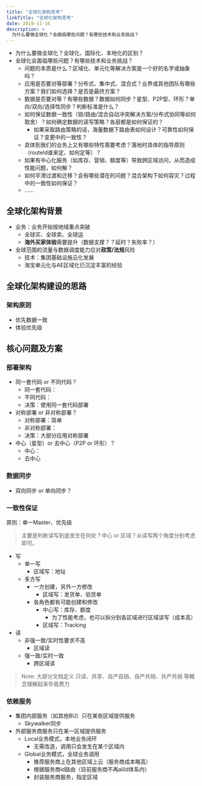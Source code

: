 ```yaml
---
title: "全球化架构思考"
linkTitle: "全球化架构思考"
date: 2019-11-16
description: >
  为什么要做全球化？会面临哪些问题？有哪些技术和业务挑战？
---
```


+ 为什么要做全球化？全球化、国际化、本地化的区别？
+ 全球化会面临哪些问题？有哪些技术和业务挑战？
    + 问题的本质是什么？区域化、单元化等解决方案是一个好的名字或抽象吗？
    + 应用是否要对等部署？分布式、集中式、混合式？业界或其他团队有哪些方案？我们如何选择？是否是最终方案？
    + 数据是否要对等？有哪些数据？数据如何同步？星型、P2P型、环形？单向/双向/选择性同步？判断标准是什么？
    + 如何保证数据一致性（锁/路由/混合自动冲突解决方案/分布式协同等如何取舍）？如何确定数据的读写策略？各层都是如何保证的？
        - 如果采取路由策略的话，海量数据下路由表如何设计？可靠性如何保证？变更中的一致性？
    + 具体到我们的业务上又有哪些特性需要考虑？落地时具体的指导原则（routeId谁来定、如何定等）？
    + 如果有中心化服务（如库存、营销、额度等）导致跨区域访问，从而造成性能问题，如何解？
    + 如何平滑过渡和迁移？会有哪些潜在的问题？混合架构下如何容灾？过程中的一致性如何保证？
    + ......

## 全球化架构背景

* 业务：业务开始按地域重点突破
    * 全球买、全球卖、全球运
    * **海外买家体验**需要提升（数据支撑？？延时？失败率？）
* 全球范围的流量与数据调度能力应对**政策/法规**风险
    * 技术：集团基础设施云化发展
    * 淘宝单元化与AE区域化已沉淀丰富的经验

## 全球化架构建设的思路

### 架构原则

* 优先数据一致
* 体验优先级


## 核心问题及方案

### 部署架构

* 同一套代码 or 不同代码？
  * 同一套代码：
  * 不同代码：
  * 决策：使用同一套代码部署
* 对称部署 or 非对称部署？
  * 对称部署：简单
  * 非对称部署：
  * 决策：大部分应用对称部署
* 中心（星型）or 去中心（P2P or 环形）？
  * 中心：
  * 去中心

### 数据同步

* 双向同步 or 单向同步？

### 一致性保证

原则：单一Master、优先级

> 主要是判断读写到底发生在何处？中心 or 区域？从读写两个角度分别考虑即可。

* 写
  * 单一写
    * 区域写：地址
  * 多方写
    * 一方创建，另外一方修改
      * 区域写：发货单、验货单
    * 各角色都有可能创建和修改
      * 中心写：库存、额度
        * 为了性能考虑，也可以拆分到各区域进行区域读写（成本高）
      * 区域写：Tracking
* 读
  * 非强一致/实时性要求不高
    * 区域读
  * 强一致/实时一致
    * 跨区域读

> Note: 大部分文档定义 只读、共享、自产自销、自产共销、共产共销 等概念理解起来毕竟费力

### 依赖服务

* 集团内部服务（如其他BU）只在某些区域提供服务
  * Skywalker同步
* 外部服务商服务只在某一区域提供服务
  * Local业务模式，本地业务闭环
    * 无需改造，调用只会发生在某个区域内
  * Global业务模式，全球业务调用
    * 推荐服务商上在其他区域上云（服务商成本略高）
    * 根据服务商id路由（目前服务商不再aliId体系内）
    * 封装服务商服务，指定区域